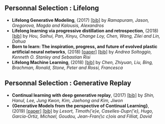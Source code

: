 
## Personnal Selection : Lifelong
- **Lifelong Generative Modeling**, (2017) [[bib]](../bibtex.bib#L363-L368)  by *Ramapuram, Jason, Gregorova, Magda and Kalousis, Alexandros*
- **Lifelong learning via progressive distillation and retrospection**, (2018) [[bib]](../bibtex.bib#L441-L447)  by *Hou, Saihui, Pan, Xinyu, Change Loy, Chen, Wang, Zilei and Lin, Dahua*
- **Born to learn: The inspiration, progress, and future of evolved plastic artificial neural networks**, (2018) [[paper]](http://www.sciencedirect.com/science/article/pii/S0893608018302120)  [[bib]](../bibtex.bib#L539-L551)  by *Andrea Soltoggio, Kenneth O. Stanley and Sebastian Risi*
- **Lifelong Machine Learning**, (2018) [[bib]](../bibtex.bib#L656-L664)  by *Chen, Zhiyuan, Liu, Bing, Brachman, Ronald, Stone, Peter and Rossi, Francesca*

## Personnal Selection : Generative Replay
- **Continual learning with deep generative replay**, (2017) [[bib]](../bibtex.bib#L44-L50)  by *Shin, Hanul, Lee, Jung Kwon, Kim, Jaehong and Kim, Jiwon*
- **{Generative Models from the perspective of Continual Learning}**, (2019) [[paper]](https://hal.archives-ouvertes.fr/hal-01951954)  [[bib]](../bibtex.bib#L349-L361)  by *Lesort, Timoth{\'e}e, Caselles-Dupr{\'e}, Hugo, Garcia-Ortiz, Michael, Goudou, Jean-Fran{\c c}ois and Filliat, David*
